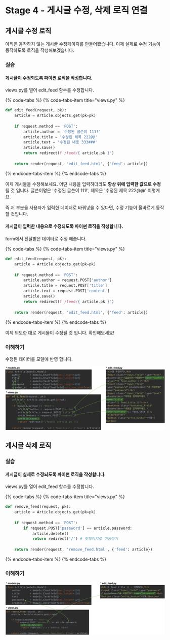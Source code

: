 # Stage 4 - 게시글 수정, 삭제 로직 연결

## 게시글 수정 로직

아직은 동작하지 않는 게시글 수정페이지를 만들어봤습니다. 이제 실제로 수정 기능이 동작하도록 로직을 작성해보겠습니다.

### 실습

#### 게시글이 수정되도록 파이썬 로직을 작성합니다.

views.py를 열어 edit\_feed 함수를 수정합니다.

{% code-tabs %}
{% code-tabs-item title="views.py" %}
```python
def edit_feed(request, pk):
    article = Article.objects.get(pk=pk)

    if request.method == 'POST':
        article.author = '수정된 글쓴이 111!'
        article.title = '수정된 제목 222@@'
        article.text = '수정된 내용 333###'
        article.save()
        return redirect(f'/feed/{ article.pk }')

    return render(request, 'edit_feed.html', {'feed': article})
```
{% endcode-tabs-item %}
{% endcode-tabs %}

 이제 게시물을 수정해보세요. 어떤 내용을 입력하더라도 **항상 위에 입력한 값으로 수정**될 것 입니다. 글쓴이명은 '수정된 글쓴이 111!', 제목은 '수정된 제목 222@@' 이렇게요.

즉 저 부분을 사용자가 입력한 데이터로 바꿔넣을 수 있다면, 수정 기능이 올바르게 동작할 것입니다.

#### 게시글이 입력한 내용으로 수정되도록 파이썬 로직을 작성합니다.

form에서 전달받은 데이터로 수정 해줍니다.

{% code-tabs %}
{% code-tabs-item title="views.py" %}
```python
def edit_feed(request, pk):
    article = Article.objects.get(pk=pk)

    if request.method == 'POST':
        article.author = request.POST['author']
        article.title = request.POST['title']
        article.text = request.POST['content']
        article.save()
        return redirect(f'/feed/{ article.pk }')

    return render(request, 'edit_feed.html', {'feed': article})
```
{% endcode-tabs-item %}
{% endcode-tabs %}

 이제 의도한 대로 게시물이 수정될 것 입니다. 확인해보세요!

### 이해하기

수정된 데이터를 모델에 반영 합니다.

![](../.gitbook/assets/image%20%28197%29.png)

## 게시글 삭제 로직

### 실습

#### 게시글이 실제로 수정되도록 파이썬 로직을 작성합니다.

views.py를 열어 edit\_feed 함수를 수정합니다.

{% code-tabs %}
{% code-tabs-item title="views.py" %}
```python
def remove_feed(request, pk):
    article = Article.objects.get(pk=pk)

    if request.method == 'POST':
        if request.POST['password'] == article.password:
            article.delete()
            return redirect('/') # 첫페이지로 이동하기

    return render(request, 'remove_feed.html', {'feed': article})
```
{% endcode-tabs-item %}
{% endcode-tabs %}

### 이해하기

![](../.gitbook/assets/image%20%28227%29.png)



